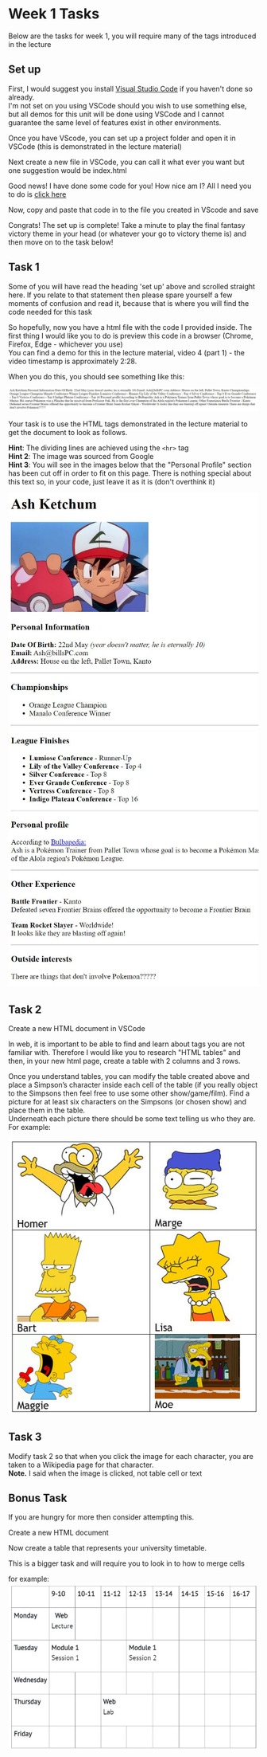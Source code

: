 # Week 1 Tasks

Below are the tasks for week 1, you will require many of the tags introduced in the lecture

## Set up
First, I would suggest you install [Visual Studio Code](https://code.visualstudio.com/) if you haven't done so already.  
I'm not set on you using VSCode should you wish to use something else, but all demos for this unit will be done using VSCode and I cannot guarantee the same level of features exist in other environments.

Once you have VScode, you can set up a project folder and open it in VSCode (this is demonstrated in the lecture material)

Next create a new file in VSCode, you can call it what ever you want but one suggestion would be index.html

Good news! I have done some code for you! How nice am I?
All I need you to do is [click here](cv.html)

Now, copy and paste that code in to the file you created in VScode and save

Congrats! The set up is complete! Take a minute to play the final fantasy victory theme in your head (or whatever your go to victory theme is) and then move on to the task below!

## Task 1
Some of you will have read the heading 'set up' above and scrolled straight here.
If you relate to that statement then please spare yourself a few moments of confusion and read it, because that is where you will find the code needed for this task

So hopefully, now you have a html file with the code I provided inside.
The first thing I would like you to do is preview this code in a browser (Chrome, Firefox, Edge - whichever you use)  
You can find a demo for this in the lecture material, video 4 (part 1) - the video timestamp is approximately 2:28.

When you do this, you should see something like this:

![Image of an unformatted HTML document!](images/unformatted.JPG "Unformatted HTML document")

Your task is to use the HTML tags demonstrated in the lecture material to get the document to look as follows.

**Hint**: The dividing lines are achieved using the ```<hr>``` tag  
**Hint 2**: The image was sourced from Google  
**Hint 3**: You will see in the images below that the "Personal Profile" section has been cut off in order to fit on this page. There is nothing special about this text so, in your code, just leave it as it is (don't overthink it)

![Preview of the top of the CV document!](images/top.JPG "Top of the CV document")  
![Preview of the bottom of the CV document!](images/bottom.JPG "Bottom of the CV document")



## Task 2

Create a new HTML document in VSCode

In web, it is important to be able to find and learn about tags you are not familiar with. Therefore I would like you to research "HTML tables" and then, in your new html page, create a table with 2 columns and 3 rows.

Once you understand tables, you can modify the table created above and place a Simpson’s character inside each cell of the table (if you really object to the Simpsons then feel free to use some other show/game/film).
Find a picture for at least six characters on the Simpsons (or chosen show) and place them in the table.  
Underneath each picture there should be some text telling us who they are.
For example:

![Image of the table for Simpsons task!](images/simpsons.JPG "Simpsons table")

## Task 3
Modify task 2 so that when you click the image for each character, you are taken to a Wikipedia page for that character.  
**Note.** I said when the image is clicked, not table cell or text

## Bonus Task
If you are hungry for more then consider attempting this.

Create a new HTML document

Now create a table that represents your university timetable.

This is a bigger task and will require you to look in to how to merge cells

for example:
![Preview of the timetable task!](images/timetable.JPG "Timetable task")